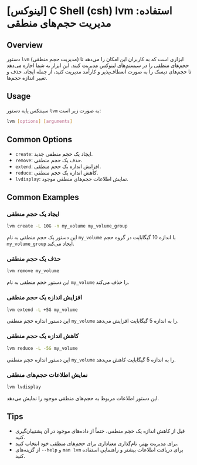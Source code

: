 # [لینوکس] C Shell (csh) lvm استفاده: مدیریت حجم‌های منطقی

## Overview
دستور `lvm` (مدیریت حجم منطقی) ابزاری است که به کاربران این امکان را می‌دهد تا حجم‌های منطقی را در سیستم‌های لینوکس مدیریت کنند. این ابزار به شما اجازه می‌دهد تا حجم‌های دیسک را به صورت انعطاف‌پذیر و کارآمد مدیریت کنید، از جمله ایجاد، حذف و تغییر اندازه حجم‌ها.

## Usage
سینتکس پایه دستور `lvm` به صورت زیر است:

```bash
lvm [options] [arguments]
```

## Common Options
- `create`: ایجاد یک حجم منطقی جدید.
- `remove`: حذف یک حجم منطقی.
- `extend`: افزایش اندازه یک حجم منطقی.
- `reduce`: کاهش اندازه یک حجم منطقی.
- `lvdisplay`: نمایش اطلاعات حجم‌های منطقی موجود.

## Common Examples
### ایجاد یک حجم منطقی
```bash
lvm create -L 10G -n my_volume my_volume_group
```
این دستور یک حجم منطقی به نام `my_volume` با اندازه 10 گیگابایت در گروه حجم `my_volume_group` ایجاد می‌کند.

### حذف یک حجم منطقی
```bash
lvm remove my_volume
```
این دستور حجم منطقی به نام `my_volume` را حذف می‌کند.

### افزایش اندازه یک حجم منطقی
```bash
lvm extend -L +5G my_volume
```
این دستور اندازه حجم منطقی `my_volume` را به اندازه 5 گیگابایت افزایش می‌دهد.

### کاهش اندازه یک حجم منطقی
```bash
lvm reduce -L -5G my_volume
```
این دستور اندازه حجم منطقی `my_volume` را به اندازه 5 گیگابایت کاهش می‌دهد.

### نمایش اطلاعات حجم‌های منطقی
```bash
lvm lvdisplay
```
این دستور اطلاعات مربوط به حجم‌های منطقی موجود را نمایش می‌دهد.

## Tips
- قبل از کاهش اندازه یک حجم منطقی، حتماً از داده‌های موجود در آن پشتیبان‌گیری کنید.
- برای مدیریت بهتر، نام‌گذاری معناداری برای حجم‌های منطقی خود انتخاب کنید.
- از گزینه‌های `--help` و `man lvm` برای دریافت اطلاعات بیشتر و راهنمایی استفاده کنید.